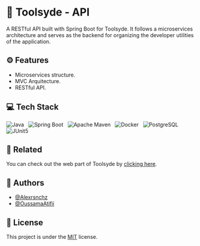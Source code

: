 
# 🧰 Toolsyde - API

A RESTful API built with Spring Boot for Toolsyde. It follows a microservices architecture and serves as the backend for organizing the developer utilities of the application.

## ⚙️ Features

- Microservices structure.
- MVC Arquitecture.
- RESTful API.

## 💻 Tech Stack

![Java](https://img.shields.io/badge/java-%23ED8B00.svg?style=for-the-badge&logo=openjdk&logoColor=white)&nbsp;&nbsp;&nbsp;![Spring Boot](https://img.shields.io/badge/Spring_Boot-6DB33F?style=for-the-badge&logo=spring-boot&logoColor=white)&nbsp;&nbsp;&nbsp;![Apache Maven](https://img.shields.io/badge/apache_maven-C71A36?style=for-the-badge&logo=apachem)&nbsp;&nbsp;&nbsp;![Docker](https://img.shields.io/badge/Docker-2CA5E0?style=for-the-badge&logo=docker&logoColor=white)&nbsp;&nbsp;&nbsp;![PostgreSQL](https://img.shields.io/badge/PostgreSQL-316192?style=for-the-badge&logo=postgresql&logoColor=white)&nbsp;&nbsp;&nbsp;![JUnit5](https://img.shields.io/badge/Junit5-25A162?style=for-the-badge&logo=junit5&logoColor=white)
## 🔗 Related

You can check out the web part of Toolsyde by [clicking here](https://github.com/Alexrsnchz/toolsyde-web).

## 👤 Authors

- [@Alexrsnchz](https://www.github.com/Alexrsnchz)
- [@OussamaAtifii](https://www.github.com/OussamaAtifii)

## 📜 License

This project is under the [MIT](https://choosealicense.com/licenses/mit/) license.
